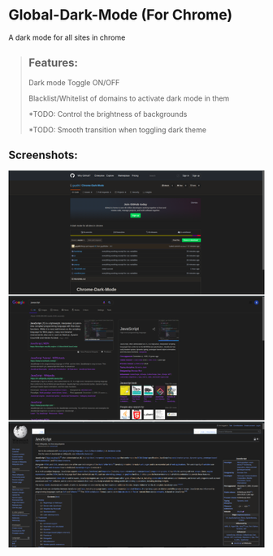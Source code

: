 # Global-Dark-Mode (For Chrome)
A dark mode for all sites in chrome

> ## Features:  
>
> Dark mode Toggle ON/OFF
>
> Blacklist/Whitelist of domains to activate dark mode in them
>
> *TODO: Control the brightness of backgrounds
>
> *TODO: Smooth transition when toggling dark theme

## Screenshots:
![Github](screenshots/Github.png)
![Chrome](screenshots/Chrome.png)
![Wikipedia](screenshots/Wikipedia.png)
